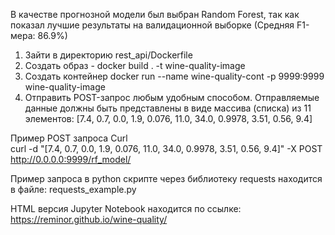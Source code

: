 В качестве прогнозной модели был выбран Random Forest, так как показал лучшие результаты на валидационной выборке 
(Средняя F1-мера: 86.9%)

1. Зайти в директорию rest_api/Dockerfile 
2. Создать образ - docker build . -t  wine-quality-image
2. Создать контейнер docker run --name wine-quality-cont -p 9999:9999 wine-quality-image
3. Отправить POST-запрос любым удобным способом. Отправляемые данные должны быть представлены в виде массива (списка) из 11 элементов: 
[7.4, 0.7, 0.0, 1.9, 0.076, 11.0, 34.0, 0.9978, 3.51, 0.56, 9.4]

Пример POST запроса Curl<br/>
curl -d "[7.4, 0.7, 0.0, 1.9, 0.076, 11.0, 34.0, 0.9978, 3.51, 0.56, 9.4]" -X POST http://0.0.0.0:9999/rf_model/

Пример запроса в python скрипте через библиотеку requests находится в файле: requests_example.py

HTML версия Jupyter Notebook находится по ссылке: https://reminor.github.io/wine-quality/


